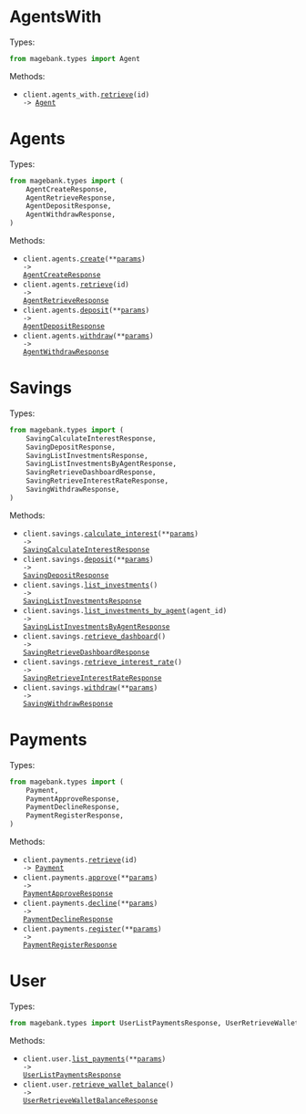 # AgentsWith

Types:

```python
from magebank.types import Agent
```

Methods:

- <code title="get /agentsWith/{id}">client.agents_with.<a href="./src/magebank/resources/agents_with.py">retrieve</a>(id) -> <a href="./src/magebank/types/agent.py">Agent</a></code>

# Agents

Types:

```python
from magebank.types import (
    AgentCreateResponse,
    AgentRetrieveResponse,
    AgentDepositResponse,
    AgentWithdrawResponse,
)
```

Methods:

- <code title="post /agents/create">client.agents.<a href="./src/magebank/resources/agents.py">create</a>(\*\*<a href="src/magebank/types/agent_create_params.py">params</a>) -> <a href="./src/magebank/types/agent_create_response.py">AgentCreateResponse</a></code>
- <code title="get /agents/{id}">client.agents.<a href="./src/magebank/resources/agents.py">retrieve</a>(id) -> <a href="./src/magebank/types/agent_retrieve_response.py">AgentRetrieveResponse</a></code>
- <code title="post /agents/deposit">client.agents.<a href="./src/magebank/resources/agents.py">deposit</a>(\*\*<a href="src/magebank/types/agent_deposit_params.py">params</a>) -> <a href="./src/magebank/types/agent_deposit_response.py">AgentDepositResponse</a></code>
- <code title="post /agents/withdraw">client.agents.<a href="./src/magebank/resources/agents.py">withdraw</a>(\*\*<a href="src/magebank/types/agent_withdraw_params.py">params</a>) -> <a href="./src/magebank/types/agent_withdraw_response.py">AgentWithdrawResponse</a></code>

# Savings

Types:

```python
from magebank.types import (
    SavingCalculateInterestResponse,
    SavingDepositResponse,
    SavingListInvestmentsResponse,
    SavingListInvestmentsByAgentResponse,
    SavingRetrieveDashboardResponse,
    SavingRetrieveInterestRateResponse,
    SavingWithdrawResponse,
)
```

Methods:

- <code title="post /savings/calculator">client.savings.<a href="./src/magebank/resources/savings.py">calculate_interest</a>(\*\*<a href="src/magebank/types/saving_calculate_interest_params.py">params</a>) -> <a href="./src/magebank/types/saving_calculate_interest_response.py">SavingCalculateInterestResponse</a></code>
- <code title="post /savings/deposit">client.savings.<a href="./src/magebank/resources/savings.py">deposit</a>(\*\*<a href="src/magebank/types/saving_deposit_params.py">params</a>) -> <a href="./src/magebank/types/saving_deposit_response.py">SavingDepositResponse</a></code>
- <code title="get /savings/myinvestments">client.savings.<a href="./src/magebank/resources/savings.py">list_investments</a>() -> <a href="./src/magebank/types/saving_list_investments_response.py">SavingListInvestmentsResponse</a></code>
- <code title="get /savings/{agentId}">client.savings.<a href="./src/magebank/resources/savings.py">list_investments_by_agent</a>(agent_id) -> <a href="./src/magebank/types/saving_list_investments_by_agent_response.py">SavingListInvestmentsByAgentResponse</a></code>
- <code title="get /savings/dashboard">client.savings.<a href="./src/magebank/resources/savings.py">retrieve_dashboard</a>() -> <a href="./src/magebank/types/saving_retrieve_dashboard_response.py">SavingRetrieveDashboardResponse</a></code>
- <code title="get /savings/interest-rate">client.savings.<a href="./src/magebank/resources/savings.py">retrieve_interest_rate</a>() -> <a href="./src/magebank/types/saving_retrieve_interest_rate_response.py">SavingRetrieveInterestRateResponse</a></code>
- <code title="post /savings/withdraw">client.savings.<a href="./src/magebank/resources/savings.py">withdraw</a>(\*\*<a href="src/magebank/types/saving_withdraw_params.py">params</a>) -> <a href="./src/magebank/types/saving_withdraw_response.py">SavingWithdrawResponse</a></code>

# Payments

Types:

```python
from magebank.types import (
    Payment,
    PaymentApproveResponse,
    PaymentDeclineResponse,
    PaymentRegisterResponse,
)
```

Methods:

- <code title="get /payments/{id}">client.payments.<a href="./src/magebank/resources/payments.py">retrieve</a>(id) -> <a href="./src/magebank/types/payment.py">Payment</a></code>
- <code title="post /payments/setApprove">client.payments.<a href="./src/magebank/resources/payments.py">approve</a>(\*\*<a href="src/magebank/types/payment_approve_params.py">params</a>) -> <a href="./src/magebank/types/payment_approve_response.py">PaymentApproveResponse</a></code>
- <code title="post /payments/setDecline">client.payments.<a href="./src/magebank/resources/payments.py">decline</a>(\*\*<a href="src/magebank/types/payment_decline_params.py">params</a>) -> <a href="./src/magebank/types/payment_decline_response.py">PaymentDeclineResponse</a></code>
- <code title="post /payments/register">client.payments.<a href="./src/magebank/resources/payments.py">register</a>(\*\*<a href="src/magebank/types/payment_register_params.py">params</a>) -> <a href="./src/magebank/types/payment_register_response.py">PaymentRegisterResponse</a></code>

# User

Types:

```python
from magebank.types import UserListPaymentsResponse, UserRetrieveWalletBalanceResponse
```

Methods:

- <code title="get /user/payments">client.user.<a href="./src/magebank/resources/user.py">list_payments</a>(\*\*<a href="src/magebank/types/user_list_payments_params.py">params</a>) -> <a href="./src/magebank/types/user_list_payments_response.py">UserListPaymentsResponse</a></code>
- <code title="get /user/wallet-balance">client.user.<a href="./src/magebank/resources/user.py">retrieve_wallet_balance</a>() -> <a href="./src/magebank/types/user_retrieve_wallet_balance_response.py">UserRetrieveWalletBalanceResponse</a></code>
